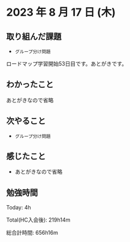 # 2023 年 8 月 17 日 (木)

## 取り組んだ課題

- `グループ分け問題`

ロードマップ学習開始53日目です。あとがきです。

## わかったこと

あとがきなので省略

## 次やること

- `グループ分け問題`

## 感じたこと

- あとがきなので省略


## 勉強時間

Today: 4h

Total(HC入会後): 219h14m

総合計時間: 656h16m
